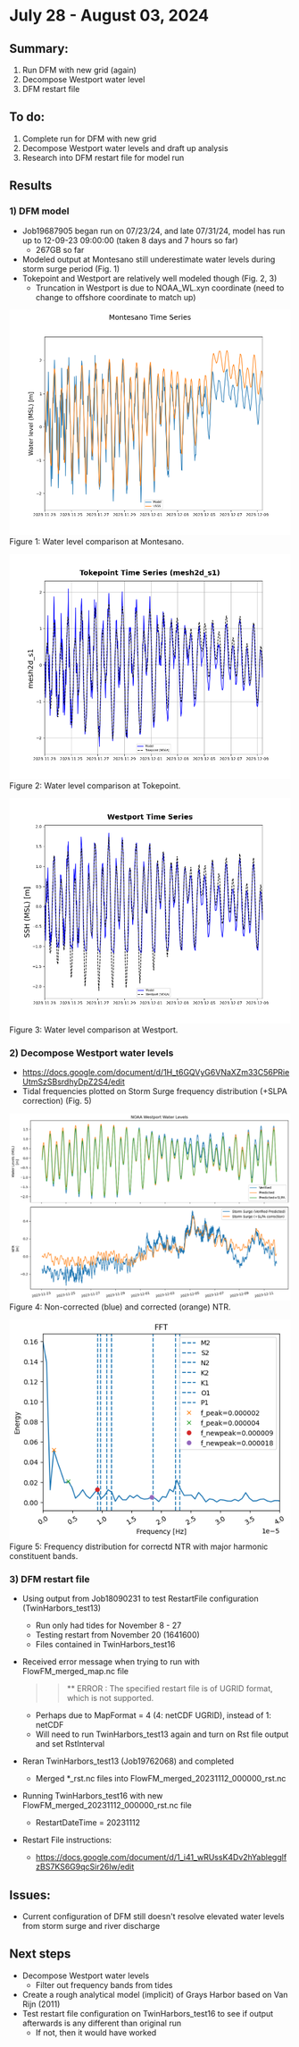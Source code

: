 # July 28 - August 03, 2024

## Summary:
1) Run DFM with new grid (again)
2) Decompose Westport water level
3) DFM restart file

## To do:
1) Complete run for DFM with new grid
2) Decompose Westport water levels and draft up analysis
3) Research into DFM restart file for model run

## Results
### 1) DFM model
- Job19687905 began run on 07/23/24, and late 07/31/24, model has run up to 12-09-23 09:00:00 (taken 8 days and 7 hours so far)
	- 267GB so far
- Modeled output at Montesano still underestimate water levels during storm surge period (Fig. 1)
- Tokepoint and Westport are relatively well modeled though (Fig. 2, 3)
	- Truncation in Westport is due to NOAA_WL.xyn coordinate (need to change to offshore coordinate to match up)

![Montesano water levels](../Figures/080124meeting/Job19687905_montesano_wl.png)
Figure 1: Water level comparison at Montesano.<br>

![Tokepoint water levels](../Figures/080124meeting/Job19687905_tokepoint_wl.png)
Figure 2: Water level comparison at Tokepoint.<br>

![Westport water levels](../Figures/080124meeting/Job19687905_westport_wl.png)
Figure 3: Water level comparison at Westport.<br>

### 2) Decompose Westport water levels
- https://docs.google.com/document/d/1H_t6GQVyG6VNaXZm33C56PRieUtmSzSBsrdhyDpZ2S4/edit
- Tidal frequencies plotted on Storm Surge frequency distribution (+SLPA correction) (Fig. 5)

![NTR Storm Surge](../Figures/080124meeting/Westport_wl_slpa_2hrunningavg.png)
Figure 4: Non-corrected (blue) and corrected (orange) NTR.<br>

![NTR FFT](../Figures/080124meeting/Westport_wl_fft_tidalfreq.png)<br>
Figure 5: Frequency distribution for correctd NTR with major harmonic constituent bands.<br>

### 3) DFM restart file
- Using output from Job18090231 to test RestartFile configuration (TwinHarbors_test13)
	- Run only had tides for November 8 - 27
	- Testing restart from November 20 (1641600)
	- Files contained in TwinHarbors_test16
- Received error message when trying to run with FlowFM_merged_map.nc file
	>> ** ERROR  : The specified restart file is of UGRID format, which is not supported.
	- Perhaps due to MapFormat = 4 (4: netCDF UGRID), instead of 1: netCDF
	- Will need to run TwinHarbors_test13 again and turn on Rst file output and set RstInterval
 - Reran TwinHarbors_test13 (Job19762068) and completed
	- Merged *_rst.nc files into FlowFM_merged_20231112_000000_rst.nc
 - Running TwinHarbors_test16 with new FlowFM_merged_20231112_000000_rst.nc file
	- RestartDateTime = 20231112

 - Restart File instructions:
	- https://docs.google.com/document/d/1_i41_wRUssK4Dv2hYablegglfzBS7KS6G9qcSir26lw/edit

## Issues:
- Current configuration of DFM still doesn't resolve elevated water levels from storm surge and river discharge

## Next steps
- Decompose Westport water levels
	- Filter out frequency bands from tides
- Create a rough analytical model (implicit) of Grays Harbor based on Van Rijn (2011)
- Test restart file configuration on TwinHarbors_test16 to see if output afterwards is any different than original run
	- If not, then it would have worked

